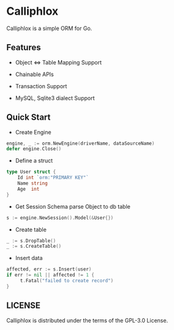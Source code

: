 # Calliphlox

Calliphlox is a simple ORM for Go.

## Features

* Object <=> Table Mapping Support

* Chainable APIs

* Transaction Support

* MySQL, Sqlite3 dialect Support


## Quick Start

* Create Engine

```Go
engine, _ := orm.NewEngine(driverName, dataSourceName)
defer engine.Close()
```

* Define a struct

```Go
type User struct {
	Id int `orm:"PRIMARY KEY"`
	Name string
	Age  int
}
```

* Get Session Schema parse Object to db table

```GO
s := engine.NewSession().Model(&User{})
```

* Create table
```GO
_ := s.DropTable()
_ := s.CreateTable()
```

* Insert data
```GO
affected, err := s.Insert(user)
if err != nil || affected != 1 {
     t.Fatal("failed to create record")
}
```

 ## LICENSE
 Calliphlox is distributed under the terms of the GPL-3.0 License.
